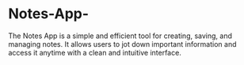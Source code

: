 # Notes-App-
The Notes App is a simple and efficient tool for creating, saving, and managing notes. It allows users to jot down important information and access it anytime with a clean and intuitive interface.
